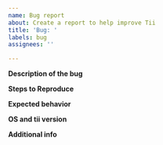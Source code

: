 ```yaml
---
name: Bug report
about: Create a report to help improve Tii
title: 'Bug: '
labels: bug
assignees: ''

---
```


<!--You can remove parts which do not apply-->

**Description of the bug**

**Steps to Reproduce**

**Expected behavior**

**OS and tii version**

**Additional info**
